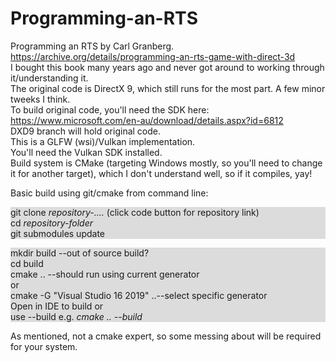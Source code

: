 # Programming-an-RTS
Programming an RTS by Carl Granberg. <br/>
https://archive.org/details/programming-an-rts-game-with-direct-3d<br/>
I bought this book many years ago and never got around to working through it/understanding it. <br/>
The original code is DirectX 9, which still runs for the most part. A few minor tweeks I think.<br/>
To build original code, you'll need the SDK here: https://www.microsoft.com/en-au/download/details.aspx?id=6812 <br/>
DXD9 branch will hold original code.<br/>
This is a GLFW (wsi)/Vulkan implementation.<br/>
You'll need the Vulkan SDK installed.<br/>
Build system is CMake (targeting Windows mostly, so you'll need to change it for another target), which I don't understand well, so if it compiles, yay!<br/>

Basic build using git/cmake from command line:<br/>
<p style="background-color:gainsboro;">
git clone <i>repository-....</i> (click code button for repository link)<br/>
cd <i>repository-folder</i><br/>
git submodules update
</p>
<p style="background-color:gainsboro;">
mkdir build --out of source build?<br/>
cd build<br/>
cmake .. --should run using current generator <br/>
or<br/>
cmake -G "Visual Studio 16 2019" ..--select specific generator<br/>
Open in IDE to build or <br/>
use --build e.g. <i>cmake .. --build</i>
</p>
As mentioned, not a cmake expert, so some messing about will be required for your system.



